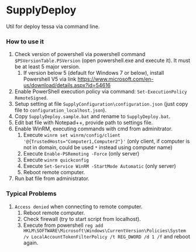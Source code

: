 # SupplyDeploy
Util for deploy tessa via command line.

### How to use it
1. Check version of powershell via powershell command `$PSVersionTable.PSVersion` (open powershell.exe and execute it). It must be at least 5 major version.
   1. If version below 5 (default for Windows 7 or below), install Powershell V5 via link https://www.microsoft.com/en-us/download/details.aspx?id=54616
1. Enable PowerShell execution policy via command: `Set-ExecutionPolicy RemoteSigned`.
1. Setup setting at file `SupplyConfiguration\configuration.json` (just copy file to `configuration_localhost.json`).
1. Copy `SupplyDeploy.sample.bat` and rename to `SupplyDeploy.bat`.
1. Edit bat file with Notepad++, provide path to settings file.
1. Enable WinRM, executing commands with cmd from adminitrator.
   1. Execute `winrm set winrm/config/client '@{TrustedHosts="Computer1,Computer2"}'` (only client, if computer is not in domain, could be used `*` instead using computer name)
   1. Execute `Enable-PSRemoting -Force` (only server)
   1. Execute `winrm quickconfig`
   1. Execute `Set-Service WinRM -StartMode Automatic` (only server)
   1. Reboot remote computer.
1. Run bat file from administrator.

### Typical Problems
1. `Access denied` when connecting to remote computer.
   1. Reboot remote computer.
   1. Check firewall (try to start script from localhost).
   1. Execute from powershell `reg add HKLM\SOFTWARE\Microsoft\Windows\CurrentVersion\Policies\System /v LocalAccountTokenFilterPolicy /t REG_DWORD /d 1 /f` and reboot again.